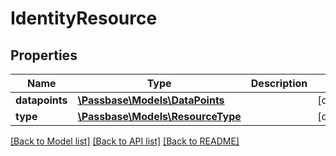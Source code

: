 # IdentityResource

## Properties
Name | Type | Description | Notes
------------ | ------------- | ------------- | -------------
**datapoints** | [**\Passbase\Models\DataPoints**](DataPoints.md) |  | [optional] 
**type** | [**\Passbase\Models\ResourceType**](ResourceType.md) |  | [optional] 

[[Back to Model list]](../../README.md#documentation-for-models) [[Back to API list]](../../README.md#documentation-for-api-endpoints) [[Back to README]](../../README.md)

